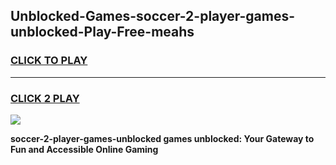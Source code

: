 
## Unblocked-Games-soccer-2-player-games-unblocked-Play-Free-meahs
<h3>
<a href="https://premium76.site?title=soccer-2-player-games-unblocked&ref=23A">CLICK TO PLAY</a></h3>
<hr>

<h3>
<a href="https://premium76.site?title=soccer-2-player-games-unblocked&ref=23A">CLICK 2 PLAY</a>
  
</h3>

<a href="https://premium76.site?title=soccer-2-player-games-unblocked&ref=23A"><img src="https://clearcache.store/games.png"></a>


**soccer-2-player-games-unblocked games unblocked: Your Gateway to Fun and Accessible Online Gaming**
